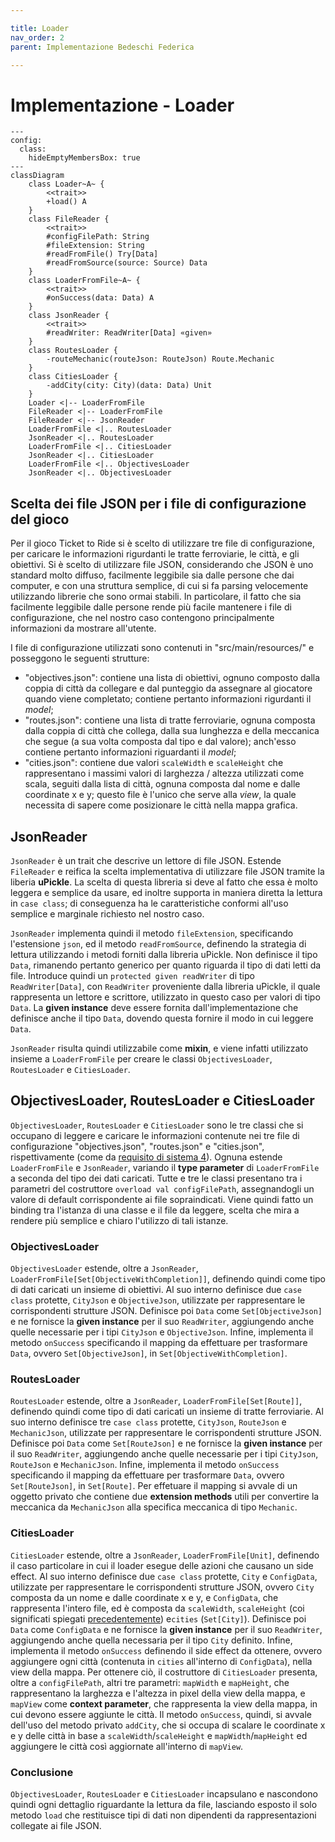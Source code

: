 ```yaml
---

title: Loader
nav_order: 2
parent: Implementazione Bedeschi Federica

---
```


# Implementazione - Loader

```mermaid
---
config:
  class:
    hideEmptyMembersBox: true
---
classDiagram
    class Loader~A~ {
        <<trait>>
        +load() A
    }
    class FileReader {
        <<trait>>
        #configFilePath: String
        #fileExtension: String
        #readFromFile() Try[Data]
        #readFromSource(source: Source) Data
    }
    class LoaderFromFile~A~ {
        <<trait>>
        #onSuccess(data: Data) A
    }
    class JsonReader {
        <<trait>>
        #readWriter: ReadWriter[Data] «given»
    }
    class RoutesLoader {
        -routeMechanic(routeJson: RouteJson) Route.Mechanic
    }
    class CitiesLoader {
        -addCity(city: City)(data: Data) Unit
    }
    Loader <|-- LoaderFromFile
    FileReader <|-- LoaderFromFile
    FileReader <|-- JsonReader
    LoaderFromFile <|.. RoutesLoader
    JsonReader <|.. RoutesLoader
    LoaderFromFile <|.. CitiesLoader
    JsonReader <|.. CitiesLoader
    LoaderFromFile <|.. ObjectivesLoader
    JsonReader <|.. ObjectivesLoader
```

## Scelta dei file JSON per i file di configurazione del gioco

Per il gioco Ticket to Ride si è scelto di utilizzare tre file di configurazione, per caricare le informazioni
rigurdanti le tratte ferroviarie, le città, e gli obiettivi. Si è scelto di utilizzare file JSON, considerando che
JSON è uno standard molto diffuso, facilmente leggibile sia dalle persone che dai computer, e con una struttura
semplice, di cui si fa parsing velocemente utilizzando librerie che sono ormai stabili. In particolare, il fatto che sia
facilmente leggibile dalle persone rende più facile mantenere i file di configurazione, che nel nostro caso contengono
principalmente informazioni da mostrare all'utente.

I file di configurazione utilizzati sono contenuti in "src/main/resources/" e posseggono le seguenti strutture:
- "objectives.json": contiene una lista di obiettivi, ognuno composto dalla coppia di città da collegare e dal
punteggio da assegnare al giocatore quando viene completato; contiene pertanto informazioni rigurdanti il *model*;
- "routes.json": contiene una lista di tratte ferroviarie, ognuna composta dalla coppia di città che collega, dalla
sua lunghezza e della meccanica che segue (a sua volta composta dal tipo e dal valore); anch'esso contiene pertanto
informazioni riguardanti il *model*;
- "cities.json": contiene due valori `scaleWidth` e `scaleHeight` che rappresentano i massimi valori di larghezza /
altezza utilizzati come scala, seguiti dalla lista di città, ognuna composta dal nome e dalle coordinate x e y; questo
file è l'unico che serve alla *view*, la quale necessita di sapere come posizionare le città nella mappa grafica.

## JsonReader

`JsonReader` è un trait che descrive un lettore di file JSON. Estende `FileReader` e reifica la scelta implementativa di
utilizzare file JSON tramite la liberia **uPickle**. La scelta di questa libreria si deve al fatto che essa è molto
leggera e semplice da usare, ed inoltre supporta in maniera diretta la lettura in `case class`; di conseguenza ha le
caratteristiche conformi all'uso semplice e marginale richiesto nel nostro caso.

`JsonReader` implementa quindi il metodo `fileExtension`, specificando l'estensione `json`, ed il metodo
`readFromSource`, definendo la strategia di lettura utilizzando i metodi forniti dalla libreria uPickle. Non definisce
il tipo `Data`, rimanendo pertanto generico per quanto riguarda il tipo di dati letti da file. Introduce quindi un
`protected given readWriter` di tipo `ReadWriter[Data]`, con `ReadWriter` proveniente dalla libreria uPickle, il quale
rappresenta un lettore e scrittore, utilizzato in questo caso per valori di tipo `Data`. La **given instance** deve
essere fornita dall'implementazione che definisce anche il tipo `Data`, dovendo questa fornire il modo in cui leggere
`Data`.

`JsonReader` risulta quindi utilizzabile come **mixin**, e viene infatti utilizzato insieme a `LoaderFromFile` per
creare le classi `ObjectivesLoader`, `RoutesLoader` e `CitiesLoader`.

## ObjectivesLoader, RoutesLoader e CitiesLoader

`ObjectivesLoader`, `RoutesLoader` e `CitiesLoader` sono le tre classi che si occupano di leggere e caricare le
informazioni contenute nei tre file di configurazione "objectives.json", "routes.json" e "cities.json", rispettivamente
(come da [requisito di sistema 4](../../requirement_specification.md#requisiti-di-sistema)). Ognuna estende
`LoaderFromFile` e `JsonReader`, variando il **type parameter** di `LoaderFromFile` a seconda del tipo dei dati
caricati. Tutte e tre le classi presentano tra i parametri del costruttore `overload val configFilePath`, assegnandogli
un valore di default corrispondente ai file sopraindicati. Viene quindi fatto un binding tra l'istanza di una classe e
il file da leggere, scelta che mira a rendere più semplice e chiaro l'utilizzo di tali istanze.

### ObjectivesLoader

`ObjectivesLoader` estende, oltre a `JsonReader`, `LoaderFromFile[Set[ObjectiveWithCompletion]]`, definendo quindi come
tipo di dati caricati un insieme di obiettivi. Al suo interno definisce due `case class` protette, `CityJson` e
`ObjectiveJson`, utilizzate per rappresentare le corrispondenti strutture JSON. Definisce poi `Data` come
`Set[ObjectiveJson]` e ne fornisce la **given instance** per il suo `ReadWriter`, aggiungendo anche quelle necessarie
per i tipi `CityJson` e `ObjectiveJson`. Infine, implementa il metodo `onSuccess` specificando il mapping da effettuare
per trasformare `Data`, ovvero `Set[ObjectiveJson]`, in `Set[ObjectiveWithCompletion]`.

### RoutesLoader

`RoutesLoader` estende, oltre a `JsonReader`, `LoaderFromFile[Set[Route]]`, definendo quindi come tipo di dati caricati
un insieme di tratte ferroviarie. Al suo interno definisce tre `case class` protette, `CityJson`, `RouteJson` e
`MechanicJson`, utilizzate per rappresentare le corrispondenti strutture JSON. Definisce poi `Data` come
`Set[RouteJson]` e ne fornisce la **given instance** per il suo `ReadWriter`, aggiungendo anche quelle necessarie
per i tipi `CityJson`, `RouteJson` e `MechanicJson`. Infine, implementa il metodo `onSuccess` specificando il mapping da
effettuare per trasformare `Data`, ovvero `Set[RouteJson]`, in `Set[Route]`. Per effetuare il mapping si avvale di un
oggetto privato che contiene due **extension methods** utili per convertire la meccanica da `MechanicJson` alla
specifica meccanica di tipo `Mechanic`.

### CitiesLoader

`CitiesLoader` estende, oltre a `JsonReader`, `LoaderFromFile[Unit]`, definendo il caso particolare in cui il loader
esegue delle azioni che causano un side effect. Al suo interno definisce due `case class` protette, `City` e
`ConfigData`, utilizzate per rappresentare le corrispondenti strutture JSON, ovvero `City` composta da un nome e dalle
coordinate x e y, e `ConfigData`, che rappresenta l'intero file, ed è composta da `scaleWidth`, `scaleHeight` (coi
significati spiegati [precedentemente](#scelta-dei-file-json-per-i-file-di-configurazione-del-gioco)) e`cities`
(`Set[City]`). Definisce poi `Data` come `ConfigData` e ne fornisce la **given instance** per il suo `ReadWriter`,
aggiungendo anche quella necessaria per il tipo `City` definito. Infine, implementa il metodo `onSuccess` definendo il
side effect da ottenere, ovvero aggiungere ogni città (contenuta in `cities` all'interno di `ConfigData`), nella view
della mappa. Per ottenere ciò, il costruttore di `CitiesLoader` presenta, oltre a `configFilePath`, altri tre parametri:
`mapWidth` e `mapHeight`, che rappresentano la larghezza e l'altezza in pixel della view della mappa, e `mapView` come
**context parameter**, che rappresenta la view della mappa, in cui devono essere aggiunte le città. Il metodo
`onSuccess`, quindi, si avvale dell'uso del metodo privato `addCity`, che si occupa di scalare le coordinate x e y delle
città in base a `scaleWidth`/`scaleHeight` e `mapWidth`/`mapHeight` ed aggiungere le città così aggiornate all'interno
di `mapView`.

### Conclusione

`ObjectivesLoader`, `RoutesLoader` e `CitiesLoader` incapsulano e nascondono quindi ogni dettaglio riguardante la
lettura da file, lasciando esposto il solo metodo `load` che restituisce tipi di dati non dipendenti da rappresentazioni
collegate ai file JSON.